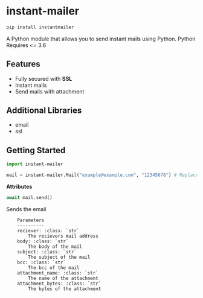 # instant-mailer
```sh
pip install instantmailer
```

A Python module that allows you to send instant mails using Python.
Python Requires <= 3.6

## Features
* Fully secured with **SSL**
* Instant mails
* Send mails with attachment

## Additional Libraries
* email
* ssl

## Getting Started

```py
import instant-mailer

mail = instant-mailer.Mail("example@example.com", "12345678") # Replace with your email and password
```

**Attributes**

```py
await mail.send()
```

Sends the email
		
		Parameters
		----------
		reciever: :class: `str`
			The recievers mail address
		body: :class: `str`
			The body of the mail
		subject: :class: `str`
			The subject of the mail
		bcc: :class: `str`
			The bcc of the mail
		attachment_name: :class: `str`
			The name of the attachment
		attachment_bytes: :class: `str`
			The bytes of the attachment


